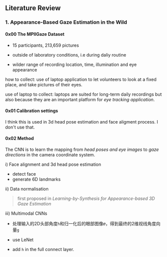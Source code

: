 ## Literature Review

### 1. Appearance-Based Gaze Estimation in the Wild

#### 0x00 The MPIIGaze Dataset

- 15 participants, 213,659 pictures

- outside of laboratory conditions, i.e during daliy routine
- wilder range of recording location, time, illumination and eye appearance

how to collect: use of laptop application to let volunteers to look at a fixed place, and take pictures of their eyes.

use of laptop to collect: laptops are suited for long-term daily recordings but also because they are an important platform for *eye tracking application*.

#### 0x01 Calibration settings

I think this is used in 3d head pose estimation and face aligment process. I don't use that.

#### 0x02 Method

The CNN is to learn the mapping from *head poses and eye images* to *gaze directions* in the camera coordinate system.

i) Face alignment and 3d head pose estimation

 - detect face
 - generate 6D landmarks

ii) Data normalisation

> first proposed in *Learning-by-Synthesis for Appearance-based 3D Gaze Estimation*

iii) Multimodal CNNs

- 处理输入的2D头部角度`h`和归一化后的眼部图像𝑒，得到最终的2维视线角度向量`g`

- use LeNet

- add `h` in the full connect layer.